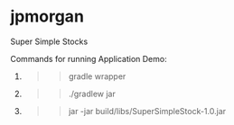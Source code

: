 # jpmorgan
Super Simple Stocks

Commands for running Application Demo:
1. >> gradle wrapper
2. >> ./gradlew jar
3. >> jar -jar build/libs/SuperSimpleStock-1.0.jar
